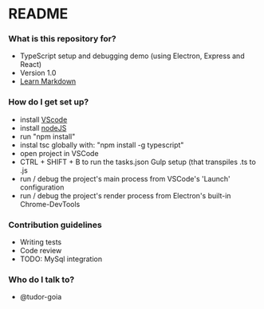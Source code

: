 # README #

### What is this repository for? ###

* TypeScript setup and debugging demo (using Electron, Express and React)
* Version 1.0
* [Learn Markdown](https://bitbucket.org/tutorials/markdowndemo)

### How do I get set up? ###

* install [VScode](http://code.visualstudio.com/)
* install [nodeJS](https://nodejs.org/en/)
* run "npm install"
* instal tsc globally with: "npm install -g typescript"
* open project in VSCode
* CTRL + SHIFT + B to run the tasks.json Gulp setup (that transpiles .ts to .js
* run / debug the project's main process from VSCode's 'Launch' configuration
* run / debug the project's render process from Electron's built-in Chrome-DevTools

### Contribution guidelines ###

* Writing tests
* Code review
* TODO: MySql integration

### Who do I talk to? ###

* @tudor-goia